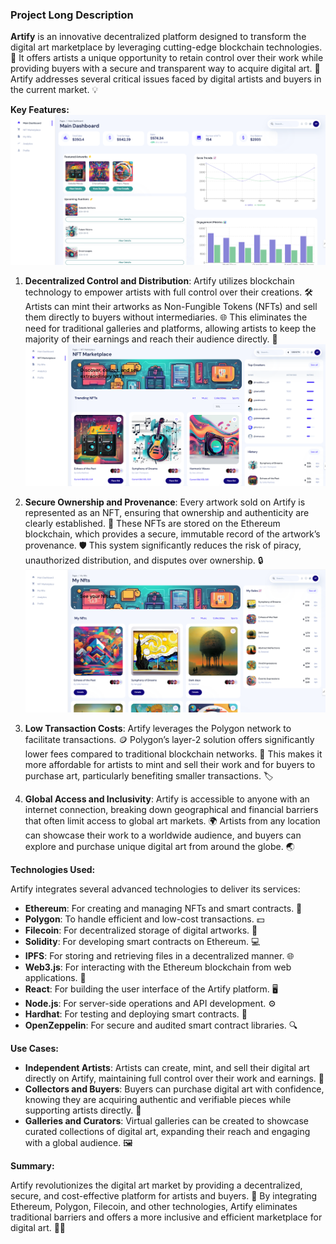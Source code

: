 ### Project Long Description

**Artify** is an innovative decentralized platform designed to transform the digital art marketplace by leveraging cutting-edge blockchain technologies. 🚀 It offers artists a unique opportunity to retain control over their work while providing buyers with a secure and transparent way to acquire digital art. 🔐 Artify addresses several critical issues faced by digital artists and buyers in the current market. 💡

**Key Features:**
![Dashboard](src/assets/img/dashboards/artify.png)

1. **Decentralized Control and Distribution**: Artify utilizes blockchain technology to empower artists with full control over their creations. 🛠️ Artists can mint their artworks as Non-Fungible Tokens (NFTs) and sell them directly to buyers without intermediaries. 🌐 This eliminates the need for traditional galleries and platforms, allowing artists to keep the majority of their earnings and reach their audience directly. 🎨
![Nfts](src/assets/img/dashboards/nfts.png)

2. **Secure Ownership and Provenance**: Every artwork sold on Artify is represented as an NFT, ensuring that ownership and authenticity are clearly established. 📜 These NFTs are stored on the Ethereum blockchain, which provides a secure, immutable record of the artwork’s provenance. 🛡️ This system significantly reduces the risk of piracy, unauthorized distribution, and disputes over ownership. 🔒
![Nfts](src/assets/img/dashboards/mynfts.png)

3. **Low Transaction Costs**: Artify leverages the Polygon network to facilitate transactions. 🪙 Polygon’s layer-2 solution offers significantly lower fees compared to traditional blockchain networks. 💸 This makes it more affordable for artists to mint and sell their work and for buyers to purchase art, particularly benefiting smaller transactions. 🏷️

4. **Global Access and Inclusivity**: Artify is accessible to anyone with an internet connection, breaking down geographical and financial barriers that often limit access to global art markets. 🌍 Artists from any location can showcase their work to a worldwide audience, and buyers can explore and purchase unique digital art from around the globe. 🌏

**Technologies Used:**

Artify integrates several advanced technologies to deliver its services:

- **Ethereum**: For creating and managing NFTs and smart contracts. 🧩
- **Polygon**: To handle efficient and low-cost transactions. 💵
- **Filecoin**: For decentralized storage of digital artworks. 📂
- **Solidity**: For developing smart contracts on Ethereum. 💻
- **IPFS**: For storing and retrieving files in a decentralized manner. 🌐
- **Web3.js**: For interacting with the Ethereum blockchain from web applications. 📲
- **React**: For building the user interface of the Artify platform. 🖥️
- **Node.js**: For server-side operations and API development. ⚙️
- **Hardhat**: For testing and deploying smart contracts. 🧪
- **OpenZeppelin**: For secure and audited smart contract libraries. 🔍

**Use Cases:**

- **Independent Artists**: Artists can create, mint, and sell their digital art directly on Artify, maintaining full control over their work and earnings. 🎨
- **Collectors and Buyers**: Buyers can purchase digital art with confidence, knowing they are acquiring authentic and verifiable pieces while supporting artists directly. 💖
- **Galleries and Curators**: Virtual galleries can be created to showcase curated collections of digital art, expanding their reach and engaging with a global audience. 🖼️

**Summary:**

Artify revolutionizes the digital art market by providing a decentralized, secure, and cost-effective platform for artists and buyers. 🌟 By integrating Ethereum, Polygon, Filecoin, and other technologies, Artify eliminates traditional barriers and offers a more inclusive and efficient marketplace for digital art. 🎨🔗
